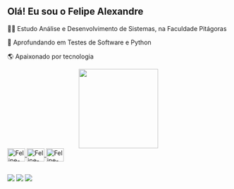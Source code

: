 ##  Olá! Eu sou o Felipe Alexandre


🧑‍💻 Estudo Análise e Desenvolvimento de Sistemas, na Faculdade Pitágoras

🚀 Aprofundando em Testes de Software e Python

🌎 Apaixonado por tecnologia






<div align="center">
  <a href="https://www.linkedin.com/in/felipe-alexandre-a22691110/">
  <img height="180em" src="https://github-readme-stats.vercel.app/api?username=felipealex11&show_icons=true&theme=dark&include_all_commits=true&count_private=true"/>
  
</div>
  <link rel="stylesheet" href="https://cdn.jsdelivr.net/gh/devicons/devicon@v2.14.0/devicon.min.css">
   <img align="center" alt="Felipe-Python" height="30" width="40" src="https://cdn.jsdelivr.net/gh/devicons/devicon/icons/python/python-original.svg" />
   <img align="center" alt="Felipe-jupyter"height="30" width="40" src="https://cdn.jsdelivr.net/gh/devicons/devicon/icons/jupyter/jupyter-original-wordmark.svg" />
   <img align="center" alt="Felipe-visual"height="30" width="40" src="https://cdn.jsdelivr.net/gh/devicons/devicon/icons/visualstudio/visualstudio-plain.svg" />
   </div>
  
  ##
  
  <div>
  <a href="https://api.whatsapp.com/send?phone=5531996106401&text=Felipe" target="blank"><img src="https://img.shields.io/badge/WhatsApp-25D366?style=for-the-badge&logo=whatsapp&logoColor=white"target="blank"></a>
  <a href = "mailto:felipe.fel@hotmail.com"><img src="https://img.shields.io/badge/Microsoft_Outlook-0078D4?style=for-the-badge&logo=microsoft-outlook&logoColor=white" target="_blank"></a>
  <a href="https://www.linkedin.com/in/felipe-alexandre-a22691110" target="_blank"><img src="https://img.shields.io/badge/-LinkedIn-%230077B5?style=for-the-badge&logo=linkedin&logoColor=white" target="_blank"></a>
  </div>
  
  ##
